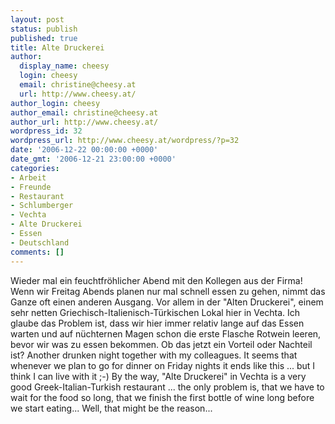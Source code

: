 ```yaml
---
layout: post
status: publish
published: true
title: Alte Druckerei
author:
  display_name: cheesy
  login: cheesy
  email: christine@cheesy.at
  url: http://www.cheesy.at/
author_login: cheesy
author_email: christine@cheesy.at
author_url: http://www.cheesy.at/
wordpress_id: 32
wordpress_url: http://www.cheesy.at/wordpress/?p=32
date: '2006-12-22 00:00:00 +0000'
date_gmt: '2006-12-21 23:00:00 +0000'
categories:
- Arbeit
- Freunde
- Restaurant
- Schlumberger
- Vechta
- Alte Druckerei
- Essen
- Deutschland
comments: []
---
```

<!--:de-->Wieder mal ein feuchtfröhlicher Abend mit den Kollegen aus der Firma! Wenn wir Freitag Abends planen nur mal schnell essen zu gehen, nimmt das Ganze oft einen anderen Ausgang. Vor allem in der "Alten Druckerei", einem sehr netten Griechisch-Italienisch-Türkischen Lokal hier in Vechta. Ich glaube das Problem ist, dass wir hier immer relativ lange auf das Essen warten und auf nüchternen Magen schon die erste Flasche Rotwein leeren, bevor wir was zu essen bekommen. Ob das jetzt ein Vorteil oder Nachteil ist?
<!--:--><!--:en-->Another drunken night together with my colleagues. It seems that whenever we plan to go for dinner on Friday nights it ends like this ... but I think I can live with it ;-) By the way, "Alte Druckerei" in Vechta is a very good Greek-Italian-Turkish restaurant ... the only problem is, that we have to wait for the food so long, that we finish the first bottle of wine long before we start eating... Well, that might be the reason...<!--:-->
